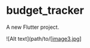 # budget_tracker

A new Flutter project.

![Alt text](path/to/[[image3.jpg](https://raw.githubusercontent.com/Sudiptagupta217/budget_tracker_app/master/assets/images/Screenshot_20230718_204613.png)]
